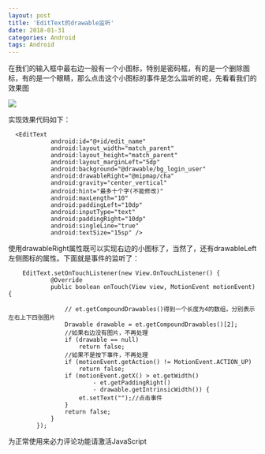 ```yaml
---
layout: post
title: 'EditText的drawable监听'
date: 2018-01-31
categories: Android
tags: Android
---
```


在我们的输入框中最右边一般有一个小图标，特别是密码框，有的是一个删除图标，有的是一个眼睛，那么点击这个小图标的事件是怎么监听的呢，先看看我们的效果图

![](https://i.imgur.com/eZqjEc8.png)


实现效果代码如下：

```android
  <EditText
            android:id="@+id/edit_name"
            android:layout_width="match_parent"
            android:layout_height="match_parent"
            android:layout_marginLeft="5dp"
            android:background="@drawable/bg_login_user"
            android:drawableRight="@mipmap/cha"
            android:gravity="center_vertical"
            android:hint="最多十个字(不能修改)"
            android:maxLength="10"
            android:paddingLeft="10dp"
            android:inputType="text"
            android:paddingRight="10dp"
            android:singleLine="true"
            android:textSize="15sp" />
```
使用drawableRight属性既可以实现右边的小图标了，当然了，还有drawableLeft左侧图标的属性。下面就是事件的监听了：

```Android
    EditText.setOnTouchListener(new View.OnTouchListener() {
            @Override
            public boolean onTouch(View view, MotionEvent motionEvent) {

                // et.getCompoundDrawables()得到一个长度为4的数组，分别表示左右上下四张图片
                Drawable drawable = et.getCompoundDrawables()[2];
                //如果右边没有图片，不再处理
                if (drawable == null)
                    return false;
                //如果不是按下事件，不再处理
                if (motionEvent.getAction() != MotionEvent.ACTION_UP)
                    return false;
                if (motionEvent.getX() > et.getWidth()
                        - et.getPaddingRight()
                        - drawable.getIntrinsicWidth()) {
                    et.setText("");//点击事件
                }
                return false;
            }
        });
```
 


<!-- 来必力City版安装代码 -->
<div id="lv-container" data-id="city" data-uid="MTAyMC8zMjU2Ny85MTI4">
<script type="text/javascript">
   (function(d, s) {
   var j, e = d.getElementsByTagName(s)[0];

   if (typeof LivereTower === 'function') { return; }

   j = d.createElement(s);
   j.src = 'https://cdn-city.livere.com/js/embed.dist.js';
   j.async = true;

   e.parentNode.insertBefore(j, e);
   })(document, 'script');
</script>
<noscript> 为正常使用来必力评论功能请激活JavaScript</noscript>
</div>
<!-- City版安装代码已完成 -->